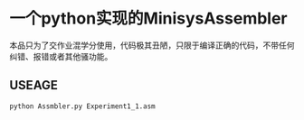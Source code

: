 # 一个python实现的MinisysAssembler

本品只为了交作业混学分使用，代码极其丑陋，只限于编译正确的代码，不带任何纠错、报错或者其他骚功能。

## USEAGE

`python Assmbler.py Experiment1_1.asm`

